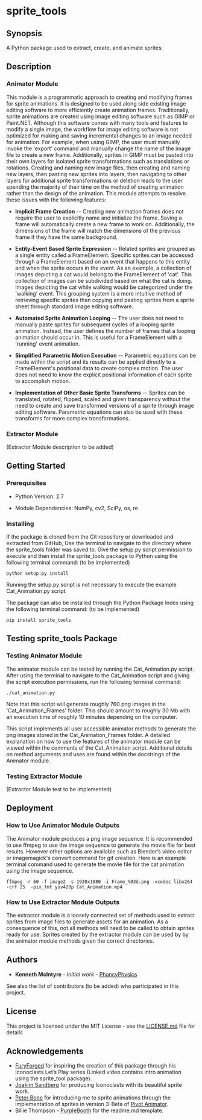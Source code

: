 # sprite_tools

## Synopsis

A Python package used to extract, create, and animate sprites.

## Description

### Animator Module

This module is a programmatic approach to creating and modifying frames for sprite animations. It is designed to be used along side existing image editing software to more efficiently create animation frames. Traditionally, sprite animations are created using image editing software such as GIMP or Paint.NET. Although this software comes with many tools and features to modify a single image, the workflow for image editing software is not optimized for making and saving incremental changes to an image needed for animation. For example, when using GIMP, the user must manually invoke the 'export' command and manually change the name of the image file to create a new frame. Additionally, sprites in GIMP must be pasted into their own layers for isolated sprite transformations such as translations or rotations. Creating and naming new image files, then creating and naming new layers, then pasting new sprites into layers, then navigating to other layers for additional sprite transformations or deletion leads to the user spending the majority of their time on the method of creating animation rather than the design of the animation. This module attempts to resolve these issues with the following features: 

* __Implicit Frame Creation__ -- Creating new animation frames does not require the user to explicitly name and initialize the frame. Saving a frame will automatically create a new frame to work on. Additionally, the dimensions of the frame will match the dimensions of the previous frame if they have the same background.

* __Entity-Event Based Sprite Expression__ -- Related sprites are grouped as a single entity called a FrameElement. Specific sprites can be accessed  through a FrameElement based on an event that happens to this entity and when the sprite occurs in the event. As an example, a collection of images depicting a cat would belong to the FrameElement of 'cat'. This collection of images can be subdivided based on what the cat is doing. Images depicting the cat while walking would be categorized under the 'walking' event. This grouping system is a more intuitive method of retrieving specific sprites than copying and pasting sprites from a sprite sheet through standard image editing software.

* __Automated Sprite Animation Looping__ -- The user does not need to manually paste sprites for subsequent cycles of a looping sprite animation. Instead, the user defines the number of frames that a looping animation should occur in. This is useful for a FrameElement with a 'running' event
animation.

* __Simplified Parametric Motion Execution__ -- Parametric equations can be made within the script and its results can be applied directly to a FrameElement's positional data to create complex motion. The user does not need to know the explicit positional information of each sprite to accomplish motion.

* __Implementation of Other Basic Sprite Transforms__ -- Sprites can be translated, rotated, flipped, scaled and given transparency without the  need to create and save transformed versions of a sprite through image editing software. Parametric equations can also be used with these transforms for more complex transformations. 

### Extractor Module

(Extractor Module description to be added)

## Getting Started

### Prerequisites

* Python Version: 2.7

* Module Dependencies: NumPy, cv2, SciPy, os, re

### Installing

If the package is cloned from the Git repository or downloaded and extracted
from GitHub, Use the terminal to navigate to the directory where the
sprite_tools folder was saved to. Give the setup.py script permission to 
execute and then install the sprite\_tools package to Python using the 
following terminal command: (to be implemented)      

```
python setup.py install
```
  
Running the setup.py script is not necessary to execute the example Cat_Animation.py script. 

The package can also be installed through the Python Package Index using the
following terminal command: (to be implemented)

```
pip install sprite_tools
```

## Testing sprite_tools Package

### Testing Animator Module

The animator module can be tested by running the Cat_Animation.py script. After using the terminal to navigate to the Cat_Animation script and giving the script execution permissions, run the following terminal command:

```
./cat_animation.py
```

Note that this script will generate roughly 760 png images in the 'Cat_Animation_Frames' folder. This should amount to roughly 30 Mb with an execution time of roughly 10 minutes depending on the computer. 

This script implements all user accessible animator methods to generate the png images stored in the Cat_Animation_Frames folder. A detailed explanation on how to use the features of the animator module can be viewed within the comments of the Cat_Animation script. Additional details on method arguments and uses are found within the docstrings of the Animator module. 

### Testing Extractor Module

(Extractor Module test to be implemented)

## Deployment

### How to Use Animator Module Outputs

The Animator module produces a png image sequence. It is recommended to use ffmpeg to use the image sequence to generate the movie file for best results. However other options are available such as Blender’s video editor or imagemagick's convert command for gif creation. Here is an example terminal command used to generate the movie file for the cat animation using the image sequence. 

```
ffmpeg -r 60 -f image2 -s 1920x1080 -i Frame_%03d.png -vcodec libx264 -crf 25  -pix_fmt yuv420p Cat_Animation.mp4
```

### How to Use Extractor Module Outputs

The extractor module is a loosely connected set of methods used to extract sprites from image files to generate assets for an animation. As a consequence of this, not all methods will need to be called to obtain sprites ready for use. Sprites created by the extractor module can be used by by the animator module methods given the correct directories. 

## Authors

* **Kenneth McIntyre** - *Initial work* - [PhancyPhysics](https://github.com/PhancyPhysics)

See also the list of contributors (to be added) who participated in this project.

## License

This project is licensed under the MIT License - see the [LICENSE.md](https://github.com/PhancyPhysics/sprite_tools/blob/master/LICENSE) file for details

## Acknowledgements

* [FuryForged](https://youtu.be/s3S-qbnq3F0) for inspiring the creation of this package through his Iconoclasts Let’s Play series (Linked video contains intro animation using the sprite_tool package). 
* [Joakim Sandberg](http://www.konjak.org) for producing Iconoclasts with its beautiful sprite work.
* [Peter Bone](https://www.youtube.com/user/peterboneg)  for introducing me to sprite animations through the implementation of sprites in version 3-Beta of [Pivot Animator](http://pivotanimator.net). 
* Billie Thompson - [PurpleBooth](https://gist.github.com/PurpleBooth/109311bb0361f32d87a2) for the readme.md template.


